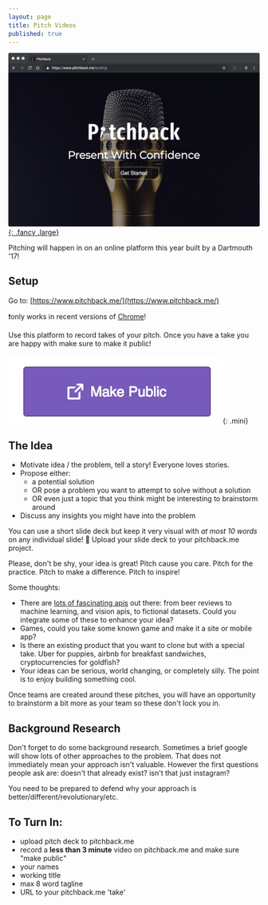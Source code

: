 ```yaml
---
layout: page
title: Pitch Videos
published: true
---
```


[![](img/pitchback.png){: .fancy .large}](https://www.pitchback.me/)

Pitching will happen in on an online platform this year built by a Dartmouth '17!

## Setup

Go to:  [https://www.pitchback.me/](https://www.pitchback.me/)

❗only works in recent versions of [Chrome](https://www.google.com/chrome/browser/
)!

Use this platform to record takes of your pitch.  Once you have a take you are happy with make sure to make it public!

![](img/makepublic.jpg){: .mini}


## The Idea

* Motivate idea / the problem, tell a story! Everyone loves stories.
* Propose either:
  * a potential solution
  * OR pose a problem you want to attempt to solve without a solution
  * OR even just a topic that you think might be interesting to brainstorm around
* Discuss any insights you might have into the problem

You can use a short slide deck but keep it very visual with *at most 10 words* on any individual slide!
🚀 Upload your slide deck to your pitchback.me project.

Please, don't be shy, your idea is great! Pitch cause you care. Pitch for the practice. Pitch to make a difference. Pitch to inspire!

Some thoughts:
* There are [lots of fascinating apis](https://www.programmableweb.com/) out there: from beer reviews to machine learning, and vision apis, to fictional datasets. Could you integrate some of these to enhance your idea?
* Games, could you take some known game and make it a site or mobile app?
* Is there an existing product that you want to clone but with a special take.  Uber for puppies, airbnb for breakfast sandwiches, cryptocurrencies for goldfish?
* Your ideas can be serious, world changing, or completely silly.  The point is to enjoy building something cool.

Once teams are created around these pitches, you will have an opportunity to brainstorm a bit more as your team so these don't lock you in.

## Background Research

Don't forget to do some background research.  Sometimes a brief google will show lots of other approaches to the problem. That does not immediately mean your approach isn't valuable.  However the first questions people ask are: doesn't that already exist?  isn't that just instagram?

You need to be prepared to defend why your approach is better/different/revolutionary/etc.  



## To Turn In:

* upload pitch deck to pitchback.me
* record a **less than 3 minute** video on pitchback.me and make sure "make public"
* your names
* working title
* max 8 word tagline
* URL to your pitchback.me 'take'
